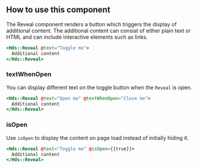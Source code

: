 ## How to use this component

The Reveal component renders a button which triggers the display of additional content. The additional content can consist of either plain text or HTML and can include interactive elements such as links.

```handlebars
<Hds::Reveal @text="Toggle me">
  Additional content
</Hds::Reveal>
```

### textWhenOpen

You can display different text on the toggle button when the `Reveal` is open.

```handlebars
<Hds::Reveal @text="Open me" @textWhenOpen="Close me">
  Additional content
</Hds::Reveal>
```

### isOpen

Use `isOpen` to display the content on page load instead of initially hiding it.

```handlebars
<Hds::Reveal @text="Toggle me" @isOpen={{true}}>
  Additional content
</Hds::Reveal>
```